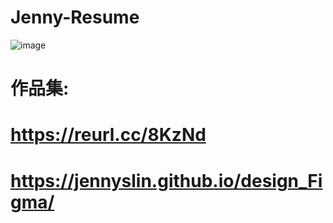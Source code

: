 # Jenny-Resume

![image](https://jennyslin.github.io/Jenny-Resume/JennyResume.jpg)

# 作品集:
# https://reurl.cc/8KzNd
# https://jennyslin.github.io/design_Figma/

